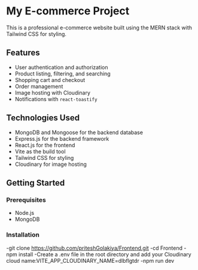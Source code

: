 # My E-commerce Project

This is a professional e-commerce website built using the MERN stack with Tailwind CSS for styling.

## Features

- User authentication and authorization
- Product listing, filtering, and searching
- Shopping cart and checkout
- Order management
- Image hosting with Cloudinary
- Notifications with `react-toastify`

## Technologies Used

- MongoDB and Mongoose for the backend database
- Express.js for the backend framework
- React.js for the frontend
- Vite as the build tool
- Tailwind CSS for styling
- Cloudinary for image hosting

## Getting Started

### Prerequisites

- Node.js
- MongoDB

### Installation

-git clone https://github.com/priteshGolakiya/Frontend.git
-cd Frontend
-npm install
-Create a .env file in the root directory and add your Cloudinary cloud name:VITE_APP_CLOUDINARY_NAME=dlbflgtdr
-npm run dev


